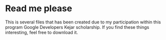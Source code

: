# Read me please
This is several files that has been created due to my participation within this program Google Developers Kejar scholarship. If you find these things interesting, feel free to download it.
